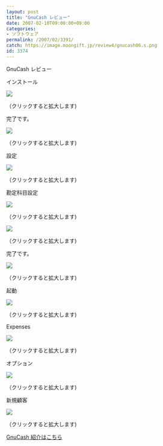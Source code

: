 ```yaml
---
layout: post
title: "GnuCash レビュー"
date: 2007-02-10T09:00:00+09:00
categories:
- ソフトウェア
permalink: /2007/02/3391/
catch: https://image.moongift.jp/review4/gnucash06.s.png
id: 3374
---
```

GnuCash レビュー  
<!--more-->

インストール

  

[![](https://image.moongift.jp/review4/gnucash01.s.png)](https://image.moongift.jp/review4/gnucash01.png)  
  
（クリックすると拡大します)

  

完了です。

  

[![](https://image.moongift.jp/review4/gnucash02.s.png)](https://image.moongift.jp/review4/gnucash02.png)  
  
（クリックすると拡大します)

  

設定

  

[![](https://image.moongift.jp/review4/gnucash03.s.png)](https://image.moongift.jp/review4/gnucash03.png)  
  
（クリックすると拡大します)

  

勘定科目設定

  

[![](https://image.moongift.jp/review4/gnucash04.s.png)](https://image.moongift.jp/review4/gnucash04.png)  
  
（クリックすると拡大します)

  

[![](https://image.moongift.jp/review4/gnucash05.s.png)](https://image.moongift.jp/review4/gnucash05.png)  
  
（クリックすると拡大します)

  

完了です。

  

[![](https://image.moongift.jp/review4/gnucash06.s.png)](https://image.moongift.jp/review4/gnucash06.png)  
  
（クリックすると拡大します)

  

起動

  

[![](https://image.moongift.jp/review4/gnucash07.s.png)](https://image.moongift.jp/review4/gnucash07.png)  
  
（クリックすると拡大します)

  

Expenses

  

  

[![](https://image.moongift.jp/review4/gnucash08.s.png)](https://image.moongift.jp/review4/gnucash08.png)  
  
（クリックすると拡大します)

  

オプション

  

[![](https://image.moongift.jp/review4/gnucash09.s.png)](https://image.moongift.jp/review4/gnucash09.png)  
  
（クリックすると拡大します)

  

新規顧客

  

[![](https://image.moongift.jp/review4/gnucash10.s.png)](https://image.moongift.jp/review4/gnucash10.png)  
  
（クリックすると拡大します)

  

[GnuCash 紹介はこちら](http://oss.moongift.jp/intro/i-3388.html)

